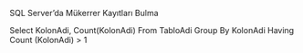 SQL Server’da Mükerrer Kayıtları Bulma

Select KolonAdi, Count(KolonAdi) From TabloAdi Group By KolonAdi Having Count (KolonAdi) > 1
